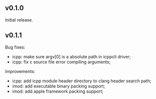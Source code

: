 ## v0.1.0
Initial release.

## v0.1.1
Bug fixes:
 * icpp: make sure argv[0] is a absolute path in icppcli driver;
 * icpp: fix c source file error compiling arguments;

Improvements:
 * icpp: add icpp module header directory to clang header search path;
 * imod: add executable binary packing support;
 * imod: add apple framework packing support;
